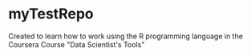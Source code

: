 # myTestRepo
Created to learn how to work using the R programming language in the Coursera Course "Data Scientist's Tools"
